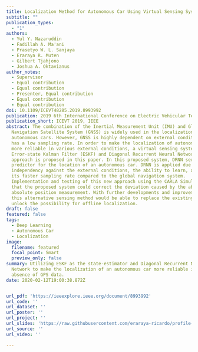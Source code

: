```yaml
---
title: Localization Method for Autonomous Car Using Virtual Sensing System
subtitle: ""
publication_types:
  - "1"
authors:
  - Yul Y. Nazaruddin
  - Fadillah A. Ma'ani
  - Prasetyo W. L. Sanjaya
  - Eraraya R. Muten
  - Gilbert Tjahjono
  - Joshua A. Oktavianus
author_notes:
  - Supervisor
  - Equal contribution
  - Equal contribution
  - Presenter, Equal contribution
  - Equal contribution
  - Equal contribution
doi: 10.1109/ICEVT48285.2019.8993992
publication: 2019 6th International Conference on Electric Vehicular Technology, Institute of Electrical and Electronics Engineers
publication_short: ICEVT 2019, IEEE
abstract: The combination of the Inertial Measurement Unit (IMU) and Global
  Navigation Satellite System (GNSS) is widely used in the localization of
  autonomous cars. However, GNSS is highly dependent on external conditions and
  has a low sampling rate. In order to make the localization of autonomous cars
  more reliable in various external conditions, a virtual sensing system using
  Error-state Kalman Filter (ESKF) and Diagonal Recurrent Neural Network (DRNN)
  approach is proposed in this paper. In this proposed system, DRNN served as a
  predictor for the location of an autonomous car. DRNN is applied due to its
  independency against the external conditions, the ability to learn, and also
  its faster sampling rate compared to the global navigation system.
  Implementation and testing of this new approach using the CARLA Simulator show
  that the proposed system could correct the deviation caused by the absence of
  absolute position measurement. With further developments and improvements,
  this alternative sensing method would be able to replace the existing GNSS and
  unlock the possibility for offline localization.
draft: false
featured: false
tags:
  - Deep Learning
  - Autonomous Car
  - Localization
image:
  filename: featured
  focal_point: Smart
  preview_only: false
summary: Utilizing ESKF as the state‑estimator and Diagonal Recurrent Neural
  Network to make the localization of an autonomous car more reliable in the
  absence of GPS data.
date: 2020-02-12T19:00:38.872Z


url_pdf: 'https://ieeexplore.ieee.org/document/8993992'
url_code: ''
url_dataset: ''
url_poster: ''
url_project: ''
url_slides: 'https://raw.githubusercontent.com/eraraya-ricardo/profile-page/master/content/publication/localization-method-for-autonomous-car-using-virtual-sensing-system/ICEVT%202019%20-%20ABS-73.pdf'
url_source: ''
url_video: ''

---
```


